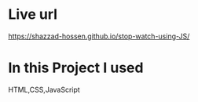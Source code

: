 # Live url
https://shazzad-hossen.github.io/stop-watch-using-JS/
# In this Project I used
HTML,CSS,JavaScript
